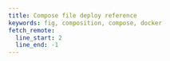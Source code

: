 ```yaml
---
title: Compose file deploy reference
keywords: fig, composition, compose, docker
fetch_remote:
  line_start: 2
  line_end: -1
---
```

